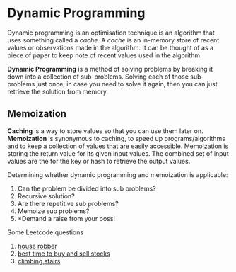 # Dynamic Programming

Dynamic programming is an optimisation technique is an algorithm that uses
something called a *cache*. A *cache* is an in-memory store of recent values or 
observations made in the algorithm. It can be thought of as a piece of paper
to keep note of recent values used in the algorithm.

**Dynamic Programming** is a method of solving problems by breaking it down
into a collection of sub-problems. Solving each of those sub-problems just once,
in case you need to solve it again, then you can just retrieve the solution from
memory.

## Memoization

**Caching** is a way to store values so that you can use them later on. 
**Memoization** is synonymous to caching, to speed up programs/algorithms and 
to keep a collection of values that are easily accessible. Memoization is
storing the return value for its given input values. The combined set of input
values are the for the key or hash to retrieve the output values.

Determining whether dynamic programming and memoization is applicable:
1. Can the problem be divided into sub problems?
2. Recursive solution?
3. Are there repetitive sub problems?
4. Memoize sub problems?
5. \*Demand a raise from your boss!

Some Leetcode questions
1. [house robber](https://leetcode.com/problems/house-robber/)
2. [best time to buy and sell stocks](https://leetcode.com/problems/best-time-to-buy-and-sell-stock/)
3. [climbing stairs](https://leetcode.com/problems/climbing-stairs/)
